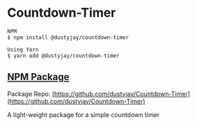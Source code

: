 # Countdown-Timer

```
NPM
$ npm install @dustyjay/countdown-timer
```

```
Using Yarn
$ yarn add @dustyjay/countdown-timer
```

## [NPM Package](https://www.npmjs.com/package/@dustyjay/countdown-timer)

Package Repo: [https://github.com/dustyjay/Countdown-Timer](https://github.com/dustyjay/Countdown-Timer)

A light-weight package for a simple countdown timer

